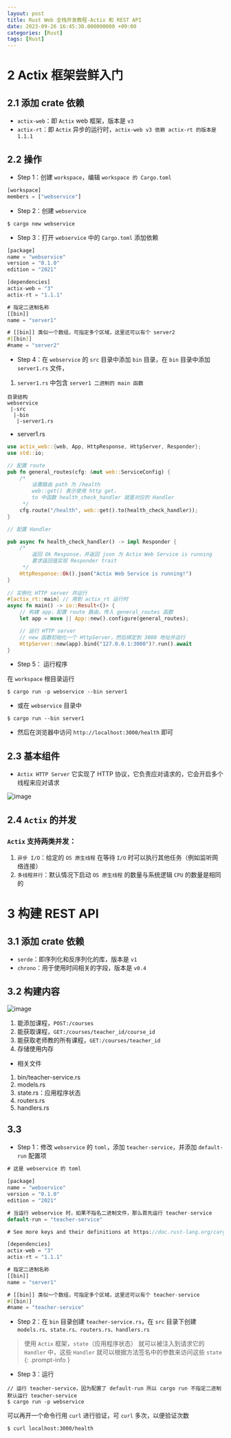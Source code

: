 ```yaml
---
layout: post
title: Rust Web 全栈开发教程-Actix 和 REST API
date: 2023-09-26 16:45:30.000000000 +09:00
categories: [Rust]
tags: [Rust]
---
```



# 2 Actix 框架尝鲜入门

## 2.1 添加 crate 依赖
* `actix-web`：即 `Actix` web 框架，版本是 `v3`
* `actix-rt`：即 `Actix` 异步的运行时，`actix-web v3 依赖 actix-rt 的版本是 1.1.1`


## 2.2 操作
* Step 1：创建 `workspace`，编辑 `workspace 的 Cargo.toml`

```rust
[workspace]
members = ["webservice"]
```

* Step 2：创建 `webservice` 
```shell
$ cargo new webservice
```

* Step 3：打开 `webservice` 中的 `Cargo.toml` 添加依赖

```rust
[package]
name = "webservice"
version = "0.1.0"
edition = "2021"

[dependencies]
actix-web = "3"
actix-rt = "1.1.1"

# 指定二进制名称
[[bin]]
name = "server1"

# [[bin]] 类似一个数组，可指定多个区域，这里还可以有个 server2
#[[bin]]
#name = "server2"
```

* Step 4：在 `webservice` 的 `src` 目录中添加 `bin` 目录，在 `bin` 目录中添加 `server1.rs` 文件，
1. `server1.rs` 中包含 `server1 二进制的 main 函数`

```
目录结构
webservice
 |-src
  |-bin
   |-server1.rs
```


* server1.rs

```rust
use actix_web::{web, App, HttpResponse, HttpServer, Responder};
use std::io;

// 配置 route
pub fn general_routes(cfg: &mut web::ServiceConfig) {
    /*
        设置路由 path 为 /health
        web::get() 表示使用 http get，
        to 中函数 health_check_handler 就是对应的 Handler
     */
    cfg.route("/health", web::get().to(health_check_handler));
}

// 配置 Handler

pub async fn health_check_handler() -> impl Responder {
    /*
        返回 Ok Response，并返回 json 为 Actix Web Service is running
        要求返回值实现 Responder trait
     */
    HttpResponse::Ok().json("Actix Web Service is running!")
}
 
// 实例化 HTTP server 并运行
#[actix_rt::main] // 用到 actix_rt 运行时
async fn main() -> io::Result<()> {
    // 构建 app，配置 route 路由，传入 general_routes 函数
    let app = move || App::new().configure(general_routes);

    // 运行 HTTP server
    // new 函数初始化一个 HttpServer，然后绑定到 3000 地址并运行
    HttpServer::new(app).bind("127.0.0.1:3000")?.run().await
}
```

* Step 5： 运行程序

在 `workspace` 根目录运行 

```shell
$ cargo run -p webservice --bin server1
```

* 或在 `webservice` 目录中

```shell
$ cargo run --bin server1
```

* 然后在浏览器中访问 `http://localhost:3000/health` 即可


## 2.3 基本组件

* `Actix HTTP Server` 它实现了 HTTP 协议，它负责应对请求的，它会开启多个线程来应对请求

![image](/assets/images/rust/web_server/actix.png)


## 2.4 `Actix` 的并发

### `Actix` 支持两类并发：
1. `异步 I/O`：给定的 `OS 原生线程` 在等待 `I/O` 时可以执行其他任务（例如监听网络连接）
2. `多线程并行`：默认情况下启动 `OS 原生线程` 的数量与系统逻辑 `CPU` 的数量是相同的



# 3 构建 REST API

## 3.1 添加 crate 依赖
* `serde`：即序列化和反序列化的库，版本是 `v1`
* `chrono`：用于使用时间相关的字段，版本是 `v0.4`


## 3.2 构建内容

![image](/assets/images/rust/web_server/rest_api.png)

1. 能添加课程，`POST:/courses`
2. 能获取课程，`GET:/courses/teacher_id/course_id`
3. 能获取老师教的所有课程，`GET:/courses/teacher_id`
4. 存储使用内存

* 相关文件
1. bin/teacher-service.rs
2. models.rs
3. state.rs：应用程序状态
4. routers.rs
5. handlers.rs


## 3.3  

* Step 1：修改 `webservice` 的 `toml`，添加 `teacher-service`，并添加 `default-run` 配置项

```rust
# 这是 webservice 的 toml
 
[package]
name = "webservice"
version = "0.1.0"
edition = "2021"

# 当运行 webservice 时，如果不指名二进制文件，那么首先运行 teacher-service
default-run = "teacher-service"

# See more keys and their definitions at https://doc.rust-lang.org/cargo/reference/manifest.html

[dependencies]
actix-web = "3"
actix-rt = "1.1.1"

# 指定二进制名称
[[bin]]
name = "server1"

# [[bin]] 类似一个数组，可指定多个区域，这里还可以有个 teacher-service
#[[bin]]
#name = "teacher-service"
```
* Step 2：在 `bin` 目录创建 `teacher-service.rs`，在 `src` 目录下创建 `models.rs、state.rs、routers.rs、handlers.rs`


> 使用 `Actix` 框架，`state`（应用程序状态） 就可以被注入到请求它的 `Handler` 中，这些 `Handler` 就可以根据方法签名中的参数来访问这些 `state`
{: .prompt-info }


* Step 3：运行

```shell
// 运行 teacher-service，因为配置了 default-run 所以 cargo run 不指定二进制默认运行 teacher-service
$ cargo run -p webservice
```

可以再开一个命令行用 `curl` 进行验证，可 `curl` 多次，以便验证次数

```shell
$ curl localhost:3000/health
```

